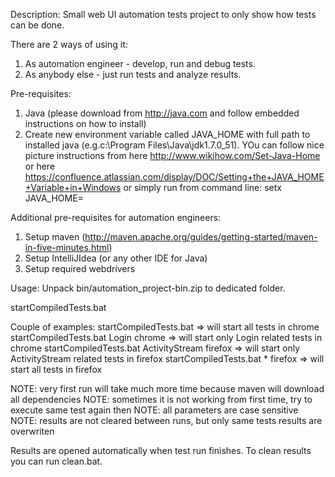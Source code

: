 Description:
Small web UI automation tests project to only show how tests can be done.

There are 2 ways of using it:
1. As automation engineer - develop, run and debug tests.
2. As anybody else - just run tests and analyze results.

Pre-requisites:
1. Java (please download from http://java.com and follow embedded instructions on how to install)
2. Create new environment variable called JAVA_HOME with full path to installed java (e.g.c:\Program Files\Java\jdk1.7.0_51). YOu can follow nice picture instructions from here http://www.wikihow.com/Set-Java-Home or here https://confluence.atlassian.com/display/DOC/Setting+the+JAVA_HOME+Variable+in+Windows or simply run from command line: setx JAVA_HOME=<your path to java>

Additional pre-requisites for automation engineers:
1. Setup maven (http://maven.apache.org/guides/getting-started/maven-in-five-minutes.html)
2. Setup IntelliJIdea (or any other IDE for Java)
3. Setup required webdrivers

Usage:
Unpack bin/automation_project-bin.zip to dedicated folder.

startCompiledTests.bat <module> <browser>

Couple of examples: 
	startCompiledTests.bat 						=> will start all tests in chrome
	startCompiledTests.bat Login chrome			=> will start only Login related tests in chrome
	startCompiledTests.bat ActivityStream firefox	=> will start only ActivityStream related tests in firefox
	startCompiledTests.bat * firefox			=> will start all tests in firefox

NOTE: very first run will take much more time because maven will download all dependencies
NOTE: sometimes it is not working from first time, try to execute same test again then
NOTE: all parameters are case sensitive
NOTE: results are not cleared between runs, but only same tests results are overwriten


Results are opened automatically when test run finishes. 
To clean results you can run clean.bat.